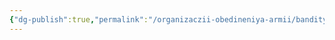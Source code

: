 ```yaml
---
{"dg-publish":true,"permalink":"/organizaczii-obedineniya-armii/bandity-korolya-vorov/","dgPassFrontmatter":true}
---
```


